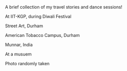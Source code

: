 A brief collection of my travel stories and dance sessions!


At IIT-KGP, during Diwali Festival
<img src="https://sakshiagarwal.github.io/illu.PNG" alt="">

Street Art, Durham 
<img src="https://sakshiagarwal.github.io/durham.png" alt="">

American Tobacco Campus, Durham
<img src="https://sakshiagarwal.github.io/durham2.png" alt="">
<img src="https://sakshiagarwal.github.io/durham3.png" alt="">

Munnar, India
<img src="https://sakshiagarwal.github.io/munnar.jpg" alt="">
<img src="https://sakshiagarwal.github.io/coverphoto.jpg" alt="">

At a musuem
<img src="https://sakshiagarwal.github.io/coverphoto.jpg" alt="">

Photo randomly taken
<img src="https://sakshiagarwal.github.io/collage.png" alt="">

